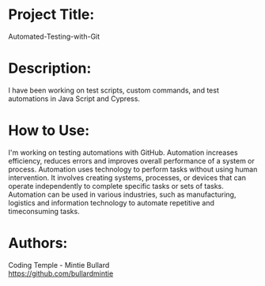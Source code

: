 # Project Title:
 Automated-Testing-with-Git

# Description:
I have been working on test scripts, custom commands, and test automations in Java Script and Cypress.

# How to Use:
I'm working on testing automations with GitHub. Automation increases efficiency, reduces errors and improves overall performance of a system or process. Automation uses technology to perform tasks without using human intervention. It involves creating systems, processes, or devices that can operate independently to complete specific tasks or sets of tasks. Automation can be used in various industries, such as manufacturing, logistics and information technology to automate repetitive and timeconsuming tasks.

# Authors:
Coding Temple - Mintie Bullard                 
https://github.com/bullardmintie

